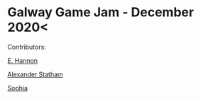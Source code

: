 # Galway Game Jam - December 2020<

Contributors:

[E. Hannon](https://github.com/BlackMageMario)

[Alexander Statham](https://github.com/stathampen)

[Sophia](https://github.com/Cosmic-Sophia)

